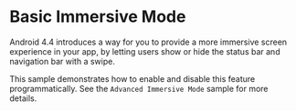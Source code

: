 Basic Immersive Mode
==================
Android 4.4 introduces a way for you to provide a more immersive 
screen experience in your app, by letting users show or hide 
the status bar and navigation bar with a swipe.

This sample demonstrates how to enable and disable this feature programmatically.
See the `Advanced Immersive Mode` sample for more details.